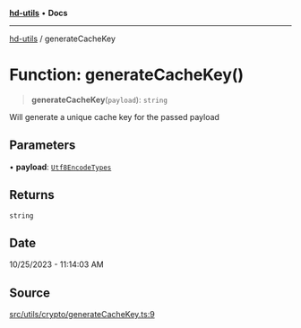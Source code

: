 [**hd-utils**](../README.md) • **Docs**

***

[hd-utils](../globals.md) / generateCacheKey

# Function: generateCacheKey()

> **generateCacheKey**(`payload`): `string`

Will generate a unique cache key for the passed payload

## Parameters

• **payload**: [`Utf8EncodeTypes`](../type-aliases/Utf8EncodeTypes.md)

## Returns

`string`

## Date

10/25/2023 - 11:14:03 AM

## Source

[src/utils/crypto/generateCacheKey.ts:9](https://github.com/AhmadHddad/h-utils/blob/b1dfa95e218c9605f39fc234662ef50e62fadcb8/src/utils/crypto/generateCacheKey.ts#L9)
